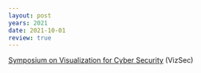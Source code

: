 ```yaml
---
layout: post
years: 2021
date: 2021-10-01
review: true
---
```


[Symposium on Visualization for Cyber Security](https://vizsec.org/vizsec2021/) (VizSec) 